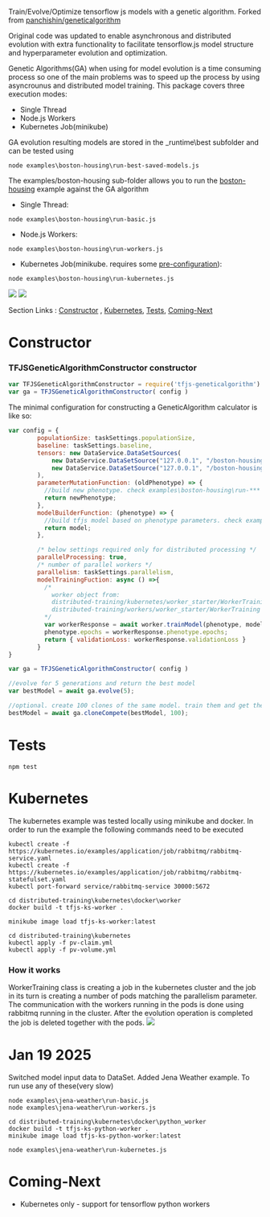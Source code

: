 
Train/Evolve/Optimize tensorflow js models with a genetic algorithm. Forked from [panchishin/geneticalgorithm](https://github.com/panchishin/geneticalgorithm)

Original code was updated to enable asynchronous and distributed evolution with extra functionality to facilitate tensorflow.js model structure and hyperparameter evolution and optimization.

Genetic Algorithms(GA) when using for model evolution is a time consuming process so one of the main problems was to speed up the process by using asyncrounus and distributed model training.  This package covers three execution modes:
- Single Thread
- Node.js Workers
- Kubernetes Job(minikube)

GA evolution resulting models are stored in the _runtime\best subfolder and can be tested using 
```
node examples\boston-housing\run-best-saved-models.js
```

The examples/boston-housing sub-folder allows you to run the [boston-housing](https://github.com/tensorflow/tfjs-examples/blob/master/boston-housing) example against the GA algorithm 
- Single Thread: 
```
node examples\boston-housing\run-basic.js
```
- Node.js Workers:
```
node examples\boston-housing\run-workers.js
```
- Kubernetes Job(minikube. requires some [pre-configuration](#kubernetes)):
```
node examples\boston-housing\run-kubernetes.js
```
![](_runtime/screenshots/loss-chart.jpg?raw=true)
![](_runtime/screenshots/final.jpg?raw=true)

Section Links : [Constructor](#constructor) , [Kubernetes](#kubernetes), [Tests](#tests), [Coming-Next](#coming-next)
# Constructor
### TFJSGeneticAlgorithmConstructor constructor
```js
var TFJSGeneticAlgorithmConstructor = require('tfjs-geneticalgorithm')
var ga = TFJSGeneticAlgorithmConstructor( config )

```
The minimal configuration for constructing a GeneticAlgorithm calculator is like so:

```js
var config = {
        populationSize: taskSettings.populationSize,
        baseline: taskSettings.baseline,
        tensors: new DataService.DataSetSources(
            new DataService.DataSetSource("127.0.0.1", "/boston-housing-training", "3000", "boston-housing-training", 333),
            new DataService.DataSetSource("127.0.0.1", "/boston-housing-validation", "3000", "boston-housing-validation", 173)
        ),
        parameterMutationFunction: (oldPhenotype) => {
          //build new phenotype. check examples\boston-housing\run-*** for examples
          return newPhenotype;
        },
        modelBuilderFunction: (phenotype) => { 
          //build tfjs model based on phenotype parameters. check examples\boston-housing\run-*** for examples
          return model;
        },

        /* below settings required only for distributed processing */
        parallelProcessing: true,
        /* number of parallel workers */
        parallelism: taskSettings.parallelism,
        modelTrainingFuction: async () =>{
          /*
            worker object from:
            distributed-training/kubernetes/worker_starter/WorkerTraining - for kubernetes
            distributed-training/workers/worker_starter/WorkerTraining - for nodejs workers
          */
          var workerResponse = await worker.trainModel(phenotype, modelJson, this.tensors, this.validationSplit, this.modelAbortThreshold, this.modelTrainingTimeThreshold);
          phenotype.epochs = workerResponse.phenotype.epochs;
          return { validationLoss: workerResponse.validationLoss }
        }
}

var ga = TFJSGeneticAlgorithmConstructor( config )

//evolve for 5 generations and return the best model
var bestModel = await ga.evolve(5);

//optional. create 100 clones of the same model. train them and get the one with the best results/weights
bestModel = await ga.cloneCompete(bestModel, 100);
```
# Tests
```
npm test
```

# Kubernetes
The kubernetes example was tested locally using minikube and docker. In order to run the example the following commands need to be executed
```
kubectl create -f https://kubernetes.io/examples/application/job/rabbitmq/rabbitmq-service.yaml
kubectl create -f https://kubernetes.io/examples/application/job/rabbitmq/rabbitmq-statefulset.yaml
kubectl port-forward service/rabbitmq-service 30000:5672

cd distributed-training\kubernetes\docker\worker
docker build -t tfjs-ks-worker .

minikube image load tfjs-ks-worker:latest

cd distributed-training\kubernetes
kubectl apply -f pv-claim.yml
kubectl apply -f pv-volume.yml
```
### How it works
WorkerTraining class is creating a job in the kubernetes cluster and the job in its turn is creating a number of pods matching the parallelism parameter. The communication with the workers running in the pods is done using rabbitmq running in the cluster. After the evolution operation is completed the job is deleted together with the pods.
![](_runtime/screenshots/kb.jpg?raw=true)

# Jan 19 2025
Switched model input data to DataSet.
Added Jena Weather example. To run use any of these(very slow)
```
node examples\jena-weather\run-basic.js
node examples\jena-weather\run-workers.js
```

```
cd distributed-training\kubernetes\docker\python_worker
docker build -t tfjs-ks-python-worker .
minikube image load tfjs-ks-python-worker:latest

node examples\jena-weather\run-kubernetes.js
```

# Coming-Next
- Kubernetes only - support for tensorflow python workers